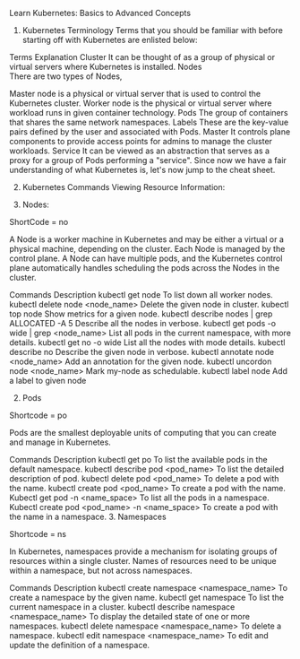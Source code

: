 Learn Kubernetes: Basics to Advanced Concepts
1. Kubernetes Terminology
Terms that you should be familiar with before starting off with Kubernetes are enlisted below:

Terms	Explanation
Cluster	It can be thought of as a group of physical or virtual servers where Kubernetes is installed.
Nodes	
There are two types of Nodes, 

Master node is a physical or virtual server that is used to control the Kubernetes cluster.
Worker node is the physical or virtual server where workload runs in given container technology.
Pods	The group of containers that shares the same network namespaces.
Labels	These are the key-value pairs defined by the user and associated with Pods.
Master	It controls plane components to provide access points for admins to manage the cluster workloads.
Service	It can be viewed as an abstraction that serves as a proxy for a group of Pods performing a "service".
Since now we have a fair understanding of what Kubernetes is, let's now jump to the cheat sheet.

2. Kubernetes Commands
Viewing Resource Information:

1. Nodes: 

ShortCode = no

A Node is a worker machine in Kubernetes and may be either a virtual or a physical machine, depending on the cluster. Each Node is managed by the control plane. A Node can have multiple pods, and the Kubernetes control plane automatically handles scheduling the pods across the Nodes in the cluster.

Commands	Description
kubectl get node	To list down all worker nodes.
kubectl delete node <node_name>	Delete the given node in cluster.
kubectl top node	Show metrics for a given node.
kubectl describe nodes | grep ALLOCATED -A 5	Describe all the nodes in verbose.
kubectl get pods -o wide | grep <node_name>	List all pods in the current namespace, with more details.
kubectl get no -o wide	List all the nodes with mode details.
kubectl describe no	Describe the given node in verbose.
kubectl annotate node <node_name>	Add an annotation for the given node.
kubectl uncordon node <node_name>	Mark my-node as schedulable.
kubectl label node	Add a label to given node

2. Pods

Shortcode = po

Pods are the smallest deployable units of computing that you can create and manage in Kubernetes.

Commands	Description
kubectl get po	To list the available pods in the default namespace.
kubectl describe pod <pod_name>	To list the detailed description of pod.
kubectl delete pod <pod_name>	To delete a pod with the name.
kubectl create pod <pod_name>	To create a pod with the name.
Kubectl get pod -n <name_space>	To list all the pods in a namespace.
Kubectl create pod <pod_name> -n <name_space>	To create a pod with the name in a namespace.
3. Namespaces

Shortcode = ns

In Kubernetes, namespaces provide a mechanism for isolating groups of resources within a single cluster. Names of resources need to be unique within a namespace, but not across namespaces.

Commands	Description
kubectl create namespace <namespace_name>	To create a namespace by the given name.
kubectl get namespace	To list the current namespace in a cluster.
kubectl describe namespace <namespace_name>	To display the detailed state of one or more namespaces.
kubectl delete namespace <namespace_name>	To delete a namespace.
kubectl edit namespace <namespace_name>	To edit and update the definition of a namespace.

